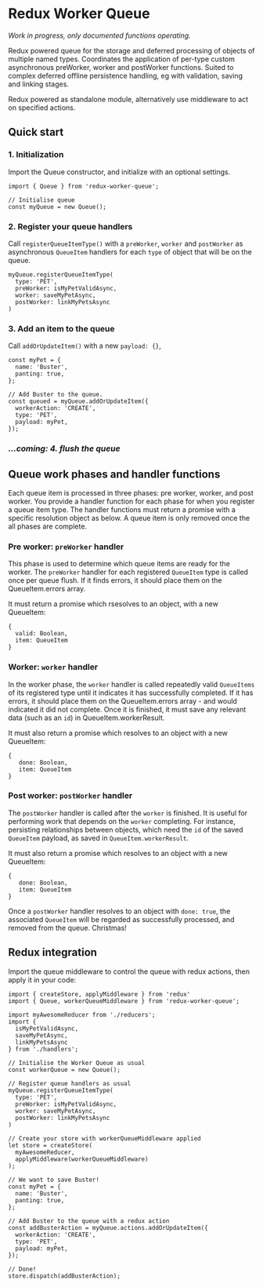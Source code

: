 Redux Worker Queue
==================

*Work in progress, only documented functions operating.*

Redux powered queue for the storage and deferred processing of objects of multiple named types. Coordinates the application of per-type custom asynchronous preWorker, worker and postWorker functions. Suited to complex deferred offline persistence handling, eg with validation, saving and linking stages.

Redux powered as standalone module, alternatively use middleware to act on specified actions.

Quick start
-----------

### 1. Initialization

Import the Queue constructor, and initialize with an optional settings.

    import { Queue } from 'redux-worker-queue';

    // Initialise queue
    const myQueue = new Queue();

### 2. Register your queue handlers

Call `registerQueueItemType()` with a `preWorker`, `worker` and `postWorker` as asynchronous `QueueItem` handlers for each `type` of object that will be on the queue.

    myQueue.registerQueueItemType(
      type: 'PET',
      preWorker: isMyPetValidAsync,
      worker: saveMyPetAsync,
      postWorker: linkMyPetsAsync
    )

### 3. Add an item to the queue

Call `addOrUpdateItem()` with a new  `payload: {}`,  

    const myPet = {
      name: 'Buster',
      panting: true,
    };

    // Add Buster to the queue.
    const queued = myQueue.addOrUpdateItem({
      workerAction: 'CREATE',
      type: 'PET',
      payload: myPet,
    });

### *...coming: 4. flush the queue*



Queue work phases and handler functions
---------------------------------------

Each queue item is processed in three phases: pre worker, worker, and post worker. You provide a handler function for each phase for when you register a queue item type. The handler functions must return a promise with a specific resolution object as below. A queue item is only removed once the all phases are complete.

### Pre worker: `preWorker` handler

This phase is used to determine which queue items are ready for the worker. The `preWorker` handler for each registered `QueueItem` type is called once per queue flush. If it finds errors, it should place them on the QueueItem.errors array.

It must return a promise which rsesolves to an object, with a new QueueItem:

    {
      valid: Boolean,
      item: QueueItem
    }

### Worker: `worker` handler

In the worker phase, the `worker` handler is called repeatedly valid `QueueItems` of its registered type until it indicates it has successfully completed. If it has errors, it should place them on the QueueItem.errors array - and would indicated it did not complete. Once it is finished, it must save any relevant data (such as an `id`) in QueueItem.workerResult.

It must also return a promise which resolves to an object with a new QueueItem:

    {
       done: Boolean,
       item: QueueItem
    }
  
### Post worker: `postWorker` handler

The `postWorker` handler is called after the `worker` is finished. It is useful for performing work that depends on the `worker` completing. For instance, persisting relationships between objects, which need the `id` of the saved `QueueItem` payload, as saved in `QueueItem.workerResult`.

It must also return a promise which resolves to an object with a new QueueItem:

    {
       done: Boolean,
       item: QueueItem
    }
 
Once a `postWorker` handler resolves to an object with `done: true`, the associated `QueueItem` will be regarded as successfully processed, and removed from the queue. Christmas!



Redux integration
---------------------------------------

Import the queue middleware to control the queue with redux actions, then apply it in your code:

    import { createStore, applyMiddleware } from 'redux'
    import { Queue, workerQueueMiddleware } from 'redux-worker-queue';

    import myAwesomeReducer from './reducers';
    import { 
      isMyPetValidAsync,
      saveMyPetAsync,
      linkMyPetsAsync
    } from './handlers';

    // Initialise the Worker Queue as usual
    const workerQueue = new Queue();

    // Register queue handlers as usual
    myQueue.registerQueueItemType(
      type: 'PET',
      preWorker: isMyPetValidAsync,
      worker: saveMyPetAsync,
      postWorker: linkMyPetsAsync
    )

    // Create your store with workerQueueMiddleware applied
    let store = createStore(
      myAwesomeReducer,
      applyMiddleware(workerQueueMiddleware)
    );

    // We want to save Buster!
    const myPet = {
      name: 'Buster',
      panting: true,
    };

    // Add Buster to the queue with a redux action
    const addBusterAction = myQueue.actions.addOrUpdateItem({
      workerAction: 'CREATE',
      type: 'PET',
      payload: myPet,
    });
    
    // Done!
    store.dispatch(addBusterAction);
